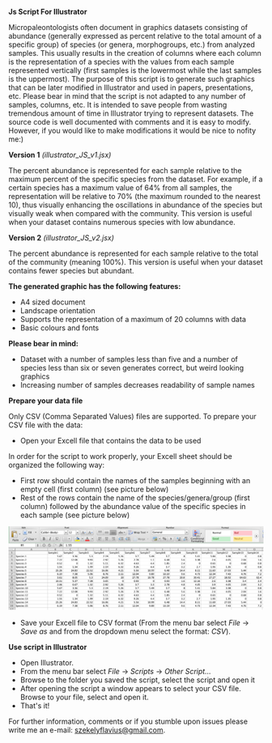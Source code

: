 **Js Script For Illustrator**

Micropaleontologists often document in graphics datasets consisting of abundance (generally expressed as percent relative to the total amount of a specific group) of species (or genera, morphogroups, etc.) from analyzed samples. This usually results in the creation of columns where each column is the representation of a species with the values from each sample represented vertically (first samples is the lowermost while the last samples is the uppermost). The purpose of this script is to generate such graphics that can be later modified in Illustrator and used in papers, presentations, etc. Please bear in mind that the script is not adapted to any number of samples, columns, etc. It is intended to save people from wasting tremendous amount of time in Illustrator  trying to represent datasets.  The source code is well documented with comments and it is easy to modify. However, if you would like to make modifications it would be nice to nofity me:) 

**Version 1** *(illustrator_JS_v1.jsx)*

The percent abundance is represented for each sample relative to the maximum percent of the specific species from the dataset. For example, if a certain species has a maximum value of 64% from all samples, the representation will be relative to 70% (the maximum rounded to the nearest 10), thus visually enhancing the oscillations in abundance of the species but visually weak when compared with the community. This version is useful when your dataset contains numerous species with low abundance.

**Version 2** *(illustrator_JS_v2.jsx)*

The percent abundance is represented for each sample relative to the total of the community (meaning 100%).
This version is useful when your dataset contains fewer species but abundant.

**The generated graphic has the following features:**

 - A4 sized document
 - Landscape orientation
 - Supports the representation of a maximum of 20 columns with data
 - Basic colours and fonts

**Please bear in mind:**

 - Dataset with a number of samples less than five and a number of species less than six or seven generates correct, but weird looking graphics
 - Increasing number of samples decreases readability of sample names

**Prepare your data file**

Only CSV (Comma Separated Values) files are supported. To prepare your CSV file with the data:

- Open your Excell file that contains the data to be used

In order for the script to work properly, your Excell sheet should be organized the following way:

- First row should contain the names of the samples beginning with an empty cell (first column) (see picture below)
- Rest of the rows contain the name of the species/genera/group (first column) followed by the abundance value of the specific species in each sample (see picture below)

![image](Images/CSVFile.png)

- Save your Excell file to CSV format (From the menu bar select *File* -> *Save as* and from the dropdown menu select the format: *CSV*).

**Use script in Illustrator**

- Open Illustrator.
- From the menu bar select *File* -> *Scripts* -> *Other Script…*
- Browse to the folder you saved the script, select the script and open it
- After opening the script a window appears to select your CSV file. Browse to your file, select and open it.
- That's it!

For further information, comments or if you stumble upon issues please write me an e-mail: szekelyflavius@gmail.com.


